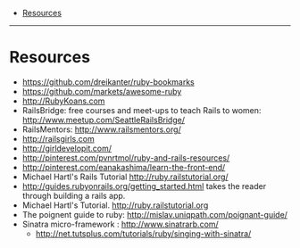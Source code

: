 + [Resources](#resources)

----

# Resources
+ https://github.com/dreikanter/ruby-bookmarks
+ https://github.com/markets/awesome-ruby
+ http://RubyKoans.com
+ RailsBridge: free courses and meet-ups to teach Rails to women: http://www.meetup.com/SeattleRailsBridge/
+ RailsMentors: http://www.railsmentors.org/
+ http://railsgirls.com 
+ http://girldevelopit.com/
+ http://pinterest.com/pvnrtmol/ruby-and-rails-resources/
+ http://pinterest.com/eanakashima/learn-the-front-end/
+ Michael Hartl's Rails Tutorial http://ruby.railstutorial.org/
+ http://guides.rubyonrails.org/getting_started.html takes the reader through building a rails app. 
+ Michael Hartl's Tutorial. http://ruby.railstutorial.org
+ The poignent guide to ruby: http://mislav.uniqpath.com/poignant-guide/
+ Sinatra micro-framework : http://www.sinatrarb.com/
   - http://net.tutsplus.com/tutorials/ruby/singing-with-sinatra/


